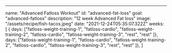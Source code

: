 ---

name: "Advanced Fatloss Workout"
id: "advanced-fat-loss"
goal: "advanced-fatloss"
description: "12 week Advanced Fat loss"
image: "/assets/recipe/fish-tacos.jpeg"
date: "2021-12-24T05:35:07.322Z"
weeks: [
{
days: ["fatloss-weight-training-1", "fatloss-cardio", "fatloss-weight-training-2", "fatloss-cardio", "fatloss-weight-training-3", "rest", "rest" ]},
days: ["fatloss-weight-training-1", "fatloss-cardio", "fatloss-weight-training-2", "fatloss-cardio", "fatloss-weight-training-3", "rest", "rest" ]},
]
